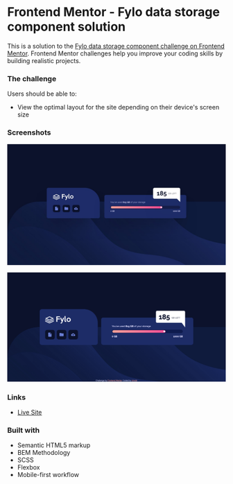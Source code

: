 # Frontend Mentor - Fylo data storage component solution

This is a solution to the [Fylo data storage component challenge on Frontend Mentor](https://www.frontendmentor.io/challenges/fylo-data-storage-component-1dZPRbV5n). Frontend Mentor challenges help you improve your coding skills by building realistic projects.



### The challenge

Users should be able to:

- View the optimal layout for the site depending on their device's screen size

### Screenshots

![Design Preview](images/desktop-design.jpg)

![Solution Screenshot](images/desktop-screenshot.png)


### Links


- [Live Site](https://frontend-mentor-challenges-ten-psi.vercel.app/Fylo-Data-Storage-Component/index.html)


### Built with

- Semantic HTML5 markup
- BEM Methodology
- SCSS
- Flexbox
- Mobile-first workflow
